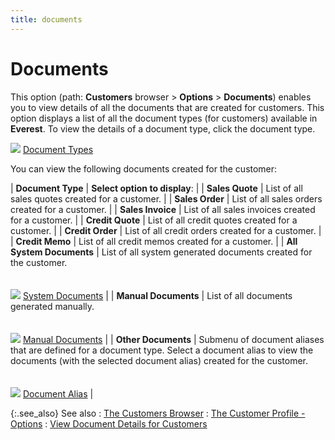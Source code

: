 ```yaml
---
title: documents
---
```


# Documents


This option (path: **Customers** browser  > **Options** > **Documents**)  enables you to view details of all the documents that are created for  customers. This option displays a list of all the document types (for  customers) available in **Everest**.  To view the details of a document type, click the document type.


![]({{site.mc_baseurl}}/img/lens.gif) [Document  Types]({{site.bp_chm}}/docs/sys/list_of_system_documents_in_everest_business_processes_in_everest_contents.html)


You can view the following documents created for the customer:


| **Document Type** | **Select option to display**: |
| **Sales Quote** | List of all sales quotes created for a customer. |
| **Sales Order** | List of all sales orders created for a customer. |
| **Sales Invoice** | List of all sales invoices created for a customer. |
| **Credit Quote** | List of all credit quotes created for a customer. |
| **Credit Order** | List of all credit orders created for a customer. |
| **Credit Memo** | List of all credit memos created for a customer. |
| **All System Documents** | List of all system generated documents created for the customer.<br/><br/><br/>![]({{site.mc_baseurl}}/img/lens.gif) [System  Documents]({{site.bp_chm}}/docs/sys/system_documents.html) |
| **Manual Documents** | List of all documents generated manually.<br/><br/><br/>![]({{site.mc_baseurl}}/img/lens.gif) [Manual  Documents]({{site.bp_chm}}/docs/manual_documents.html) |
| **Other Documents** | Submenu of document aliases that are defined for a document type. Select  a document alias to view the documents (with the selected document alias)  created for the customer.<br/><br/><br/>![]({{site.mc_baseurl}}/img/lens.gif) [Document  Alias]({{site.bp_chm}}/doc-aliases/document_aliases_businesss_process_in_everest_content.html) |



{:.see_also}
See also
: [The Customers  Browser]({{site.mc_baseurl}}/customers-browser/the_customer_browser.html)
: [The Customer  Profile - Options]({{site.mc_baseurl}}/customer-profile-options/customer_profile_options.html)
: [View  Document Details for Customers]({{site.mc_baseurl}}/misc/view_document_details_for_customers.html)
